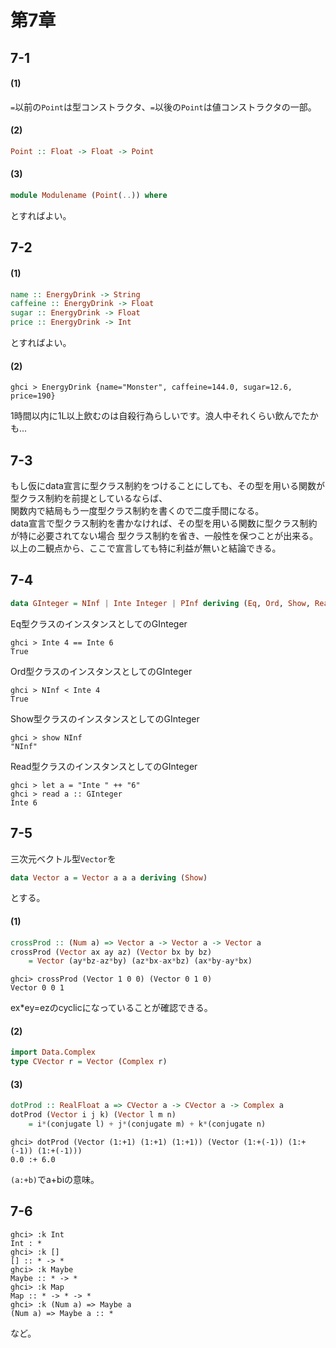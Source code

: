 # 第7章
## 7-1
#### (1)
`=`以前の`Point`は型コンストラクタ、`=`以後の`Point`は値コンストラクタの一部。

#### (2)
```haskell
Point :: Float -> Float -> Point
```

#### (3)
```haskell
module Modulename (Point(..)) where
```
とすればよい。  
## 7-2
#### (1)
```haskell
name :: EnergyDrink -> String
caffeine :: EnergyDrink -> Float
sugar :: EnergyDrink -> Float
price :: EnergyDrink -> Int
```
とすればよい。
#### (2)
```hasekell
ghci > EnergyDrink {name="Monster", caffeine=144.0, sugar=12.6, price=190}
```
1時間以内に1L以上飲むのは自殺行為らしいです。浪人中それくらい飲んでたかも...
## 7-3
もし仮にdata宣言に型クラス制約をつけることにしても、その型を用いる関数が型クラス制約を前提としているならば、  
関数内で結局もう一度型クラス制約を書くので二度手間になる。  
data宣言で型クラス制約を書かなければ、その型を用いる関数に型クラス制約が特に必要されてない場合    型クラス制約を省き、一般性を保つことが出来る。   
以上の二観点から、ここで宣言しても特に利益が無いと結論できる。
## 7-4
```haskell
data GInteger = NInf | Inte Integer | PInf deriving (Eq, Ord, Show, Read)
```
Eq型クラスのインスタンスとしてのGInteger
```
ghci > Inte 4 == Inte 6
True
```
Ord型クラスのインスタンスとしてのGInteger
```
ghci > NInf < Inte 4
True
```
Show型クラスのインスタンスとしてのGInteger
```
ghci > show NInf
"NInf"
```
Read型クラスのインスタンスとしてのGInteger
```
ghci > let a = "Inte " ++ "6"
ghci > read a :: GInteger
Inte 6
```
## 7-5
三次元ベクトル型`Vector`を
```haskell
data Vector a = Vector a a a deriving (Show)
```
とする。
#### (1)
```haskell
crossProd :: (Num a) => Vector a -> Vector a -> Vector a
crossProd (Vector ax ay az) (Vector bx by bz) 
	= Vector (ay*bz-az*by) (az*bx-ax*bz) (ax*by-ay*bx)
```
```
ghci> crossProd (Vector 1 0 0) (Vector 0 1 0)
Vector 0 0 1
```
ex*ey=ezのcyclicになっていることが確認できる。
#### (2)
```haskell
import Data.Complex
type CVector r = Vector (Complex r)
```

#### (3)
```haskell
dotProd :: RealFloat a => CVector a -> CVector a -> Complex a
dotProd (Vector i j k) (Vector l m n) 
	= i*(conjugate l) + j*(conjugate m) + k*(conjugate n)
```
```
ghci> dotProd (Vector (1:+1) (1:+1) (1:+1)) (Vector (1:+(-1)) (1:+(-1)) (1:+(-1)))
0.0 :+ 6.0
```
`(a:+b)`でa+biの意味。
## 7-6
```
ghci> :k Int
Int : *
ghci> :k []
[] :: * -> *
ghci> :k Maybe
Maybe :: * -> *
ghci> :k Map
Map :: * -> * -> *
ghci> :k (Num a) => Maybe a
(Num a) => Maybe a :: *
```
など。
